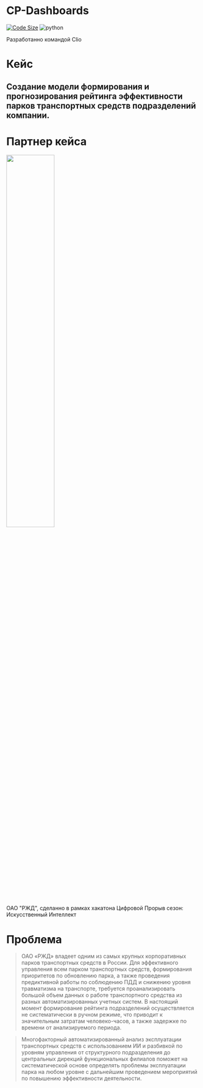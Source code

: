 # CP-Dashboards

[![Code Size](https://img.shields.io/github/languages/code-size/NSO-Clio/CP-Dashboards)](https://github.com/NSO-Clio/CP-Dashboards)
<img alt="python" src="https://img.shields.io/badge/python-3.10-yellow.svg"/>

Разработанно командой Clio

# Кейс
## Создание модели формирования и прогнозирования рейтинга эффективности парков транспортных средств подразделений компании.


# Партнер кейса
<IMG SRC="https://github.com/NSO-Clio/Automatic-processing-of-work-records/assets/124351915/b3cc89e4-caf9-4c88-b756-58b88335a10e" width="50%" height="50%">

ОАО "РЖД", сделанно в рамках хакатона Цифровой Прорыв сезон: Искусственный Интеллект

# Проблема
> ОАО «РЖД» владеет одним из самых крупных корпоративных парков транспортных средств в России. Для эффективного управления всем парком транспортных средств, формирования приоритетов по обновлению парка, а также проведения предиктивной работы по соблюдению ПДД и снижению уровня травматизма на транспорте, требуется проанализировать большой объем данных о работе транспортного средства из разных автоматизированных учетных систем. В настоящий момент формирование рейтинга подразделений осуществляется не систематически в ручном режиме, что приводит к значительным затратам человеко-часов, а также задержке по времени от анализируемого периода.

> Многофакторный автоматизированный анализ эксплуатации транспортных средств с использованием ИИ и разбивкой по уровням управления от структурного подразделения до центральных дирекций функциональных филиалов поможет на систематической основе определять проблемы эксплуатации парка на любом уровне с дальнейшим проведением мероприятий по повышению эффективности деятельности.

